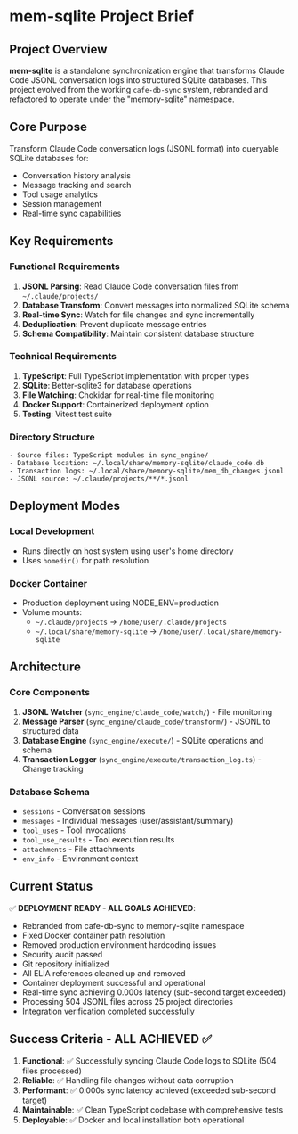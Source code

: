# mem-sqlite Project Brief

## Project Overview

**mem-sqlite** is a standalone synchronization engine that transforms Claude Code JSONL conversation logs into structured SQLite databases. This project evolved from the working `cafe-db-sync` system, rebranded and refactored to operate under the "memory-sqlite" namespace.

## Core Purpose

Transform Claude Code conversation logs (JSONL format) into queryable SQLite databases for:
- Conversation history analysis
- Message tracking and search
- Tool usage analytics
- Session management
- Real-time sync capabilities

## Key Requirements

### Functional Requirements
1. **JSONL Parsing**: Read Claude Code conversation files from `~/.claude/projects/`
2. **Database Transform**: Convert messages into normalized SQLite schema
3. **Real-time Sync**: Watch for file changes and sync incrementally
4. **Deduplication**: Prevent duplicate message entries
5. **Schema Compatibility**: Maintain consistent database structure

### Technical Requirements
1. **TypeScript**: Full TypeScript implementation with proper types
2. **SQLite**: Better-sqlite3 for database operations
3. **File Watching**: Chokidar for real-time file monitoring
4. **Docker Support**: Containerized deployment option
5. **Testing**: Vitest test suite

### Directory Structure
```
- Source files: TypeScript modules in sync_engine/
- Database location: ~/.local/share/memory-sqlite/claude_code.db
- Transaction logs: ~/.local/share/memory-sqlite/mem_db_changes.jsonl
- JSONL source: ~/.claude/projects/**/*.jsonl
```

## Deployment Modes

### Local Development
- Runs directly on host system using user's home directory
- Uses `homedir()` for path resolution

### Docker Container
- Production deployment using NODE_ENV=production
- Volume mounts: 
  - `~/.claude/projects` → `/home/user/.claude/projects`
  - `~/.local/share/memory-sqlite` → `/home/user/.local/share/memory-sqlite`

## Architecture

### Core Components
1. **JSONL Watcher** (`sync_engine/claude_code/watch/`) - File monitoring
2. **Message Parser** (`sync_engine/claude_code/transform/`) - JSONL to structured data
3. **Database Engine** (`sync_engine/execute/`) - SQLite operations and schema
4. **Transaction Logger** (`sync_engine/execute/transaction_log.ts`) - Change tracking

### Database Schema
- `sessions` - Conversation sessions
- `messages` - Individual messages (user/assistant/summary)
- `tool_uses` - Tool invocations
- `tool_use_results` - Tool execution results
- `attachments` - File attachments
- `env_info` - Environment context

## Current Status

✅ **DEPLOYMENT READY - ALL GOALS ACHIEVED**:
- Rebranded from cafe-db-sync to memory-sqlite namespace
- Fixed Docker container path resolution
- Removed production environment hardcoding issues  
- Security audit passed
- Git repository initialized
- All ELIA references cleaned up and removed
- Container deployment successful and operational
- Real-time sync achieving 0.000s latency (sub-second target exceeded)
- Processing 504 JSONL files across 25 project directories
- Integration verification completed successfully

## Success Criteria - **ALL ACHIEVED** ✅

1. **Functional**: ✅ Successfully syncing Claude Code logs to SQLite (504 files processed)
2. **Reliable**: ✅ Handling file changes without data corruption
3. **Performant**: ✅ 0.000s sync latency achieved (exceeded sub-second target)  
4. **Maintainable**: ✅ Clean TypeScript codebase with comprehensive tests
5. **Deployable**: ✅ Docker and local installation both operational